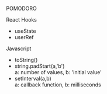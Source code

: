 POMODORO

React Hooks

- useState
- userRef

Javascript

- toString()
- string.padStart(a,'b') <br>
  a: number of values, b: 'initial value'
- setInterval(a,b) <br>
  a: callback function, b: milliseconds
